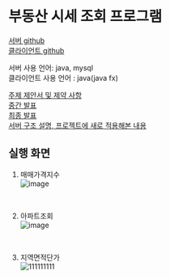 # 부동산 시세 조회 프로그램

[서버 github](https://github.com/HoChangSUNG/creativeProjectServer)  
[클라이언트 github](https://github.com/HoChangSUNG/creativeProjectClient)

서버 사용 언어: java, mysql  
클라이언트 사용 언어 : java(java fx)

[주제 제안서 및 제약 사항](https://velog.io/@hochang/%EC%A3%BC%EC%A0%9C-%EC%A0%9C%EC%95%88%EC%84%9C)  
[중간 발표](https://velog.io/@hochang/%EC%B0%BD%EC%9D%98%ED%94%84%EB%A1%9C%EC%A0%9D%ED%8A%B8%EC%A4%91%EA%B0%84-%EB%B0%9C%ED%91%9C)  
[최종 발표](https://velog.io/@hochang/%EC%B0%BD%EC%9D%98%ED%94%84%EB%A1%9C%EC%A0%9D%ED%8A%B8%EC%B5%9C%EC%A2%85-%EB%B0%9C%ED%91%9C)  
[서버 구조 설명, 프로젝트에 새로 적용해본 내용](https://velog.io/@hochang/%EC%84%9C%EB%B2%84-%EA%B5%AC%EC%A1%B0-%EB%B3%80%EA%B2%BD-%EB%B0%8F-%EA%B0%9C%EC%84%A0%EC%A0%90)

## 실행 화면

1. 매매가격지수  
![image](https://user-images.githubusercontent.com/76422685/176577009-cdbf1031-26ee-49b9-9385-88394814b698.png)  
<br>

2. 아파트조회  
![image](https://user-images.githubusercontent.com/76422685/176577316-7ee74563-da4d-4ca3-9ef5-30073319a401.png)  
<br>

3. 지역면적단가  
![111111111](https://user-images.githubusercontent.com/76422685/176577715-0b4c43c5-2660-44f3-b686-a60cfe9d275e.png)  

